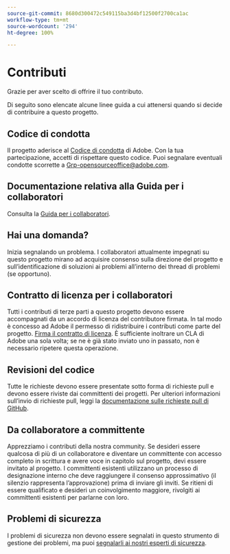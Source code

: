 ```yaml
---
source-git-commit: 8680d300472c549115ba3d4bf12500f2700ca1ac
workflow-type: tm+mt
source-wordcount: '294'
ht-degree: 100%

---
```

# Contributi

Grazie per aver scelto di offrire il tuo contributo.

Di seguito sono elencate alcune linee guida a cui attenersi quando si decide di contribuire a questo progetto.

## Codice di condotta

Il progetto aderisce al [Codice di condotta](code-of-conduct.md) di Adobe. Con la tua partecipazione, accetti di rispettare questo codice. Puoi segnalare eventuali condotte scorrette a 
[Grp-opensourceoffice@adobe.com](mailto:Grp-opensourceoffice@adobe.com).

## Documentazione relativa alla Guida per i collaboratori

Consulta la [Guida per i collaboratori](https://experienceleague.adobe.com/docs/contributor/contributor-guide/introduction.html?lang=it).

## Hai una domanda?

Inizia segnalando un problema. I collaboratori attualmente impegnati su questo progetto mirano ad acquisire consenso sulla direzione del progetto e sull’identificazione di soluzioni ai problemi all’interno dei thread di problemi (se opportuno).

## Contratto di licenza per i collaboratori

Tutti i contributi di terze parti a questo progetto devono essere accompagnati da un accordo di licenza del contributore firmata. In tal modo è concesso ad Adobe il permesso di ridistribuire i contributi come parte del progetto. [Firma il contratto di licenza](http://opensource.adobe.com/cla.html). È sufficiente inoltrare un CLA di Adobe una sola volta; se ne è già stato inviato uno in passato, non è necessario ripetere questa operazione.

## Revisioni del codice

Tutte le richieste devono essere presentate sotto forma di richieste pull e devono essere riviste dai committenti dei progetti. Per ulteriori informazioni sull’invio di richieste pull, leggi la [documentazione sulle richieste pull di GitHub](https://help.github.com/articles/about-pull-requests/).

<!--
Lastly, please follow the [pull request template](PULL_REQUEST_TEMPLATE.md) when
submitting a pull request!
-->

## Da collaboratore a committente

Apprezziamo i contributi della nostra community. Se desideri essere qualcosa di più di un collaboratore e diventare un committente con accesso completo in scrittura e avere voce in capitolo sul progetto, devi essere invitato al progetto. I committenti esistenti utilizzano un processo di designazione interno che deve raggiungere il consenso approssimativo (il silenzio rappresenta l’approvazione) prima di inviare gli inviti. Se ritieni di essere qualificato e desideri un coinvolgimento maggiore, rivolgiti ai committenti esistenti per parlarne con loro.

## Problemi di sicurezza

I problemi di sicurezza non devono essere segnalati in questo strumento di gestione dei problemi, ma puoi [segnalarli ai nostri esperti di sicurezza](https://helpx.adobe.com/it/security/alertus.html).
